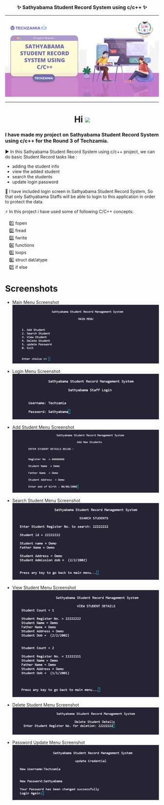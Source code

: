 <h3 align=center><b> ✨ Sathyabama Student Record System using c/c++ ✨</b></h3>

---

![image of voice assitant](/assets/projectBanner.png)

---

<h1 align="center">Hi <img src="https://github.com/TheDudeThatCode/TheDudeThatCode/blob/master/Assets/Hi.gif" width="29px"/></h1>

### I have made my project on Sathyabama Student Record System using c/c++ for the Round 3 of Techzamia.

:arrow_forward: In this Sathyabama Student Record System using c/c++ project, we can do basic Student Record tasks like :

- adding the student info
- view the added student
- search the students
- update login password

:round_pushpin: I have included login screen in Sathyabama Student Record System, So that only Sathyabama Staffs will be able to login to this application in order to protect the data.

:zap: In this project i have used some of following C/C++ concepts:

&emsp;:one: fopen <br />
&emsp;:two: fread <br />
&emsp;:three: fwrite<br />
&emsp;:four: functions<br />
&emsp;:five: loops<br />
&emsp;:six: struct dat/atype<br />
&emsp;:seven: if else<br />

# Screenshots

- Main Menu Screenshot
  ![login menu](/assets/mainMenu.png)

- Login Menu Screenshot
  ![login menu](/assets/login.png)

- Add Student Menu Screenshot
  ![add menu](/assets/addStudent.png)

- Search Student Menu Screenshot
  ![add menu](/assets/searchStudent.png)

- View Student Menu Screenshot
  ![add menu](/assets/viewStudent.png)

- Delete Student Menu Screenshot
  ![add menu](/assets/deleteStudent.png)

- Password Update Menu Screenshot
  ![pass_update](/assets/passUpdate.png)
